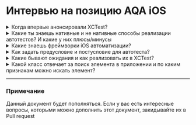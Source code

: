 # Интервью на позицию AQA iOS

<details>
  <summary>Когда впервые анонсировали XCTest?</summary>
  XCTest был впервые анонсирован на WWDC 2016 одновременно с выпуском iOS 10
</details>

<details>
  <summary>Какие ты знаешь нативные и не нативные способы реализации автотестов? И какие у них плюсы/минусы</summary>
  заглушка
</details>

<details>
  <summary>Какие знаешь фреймворки iOS автоматизации?</summary>
  заглушка
</details>

<details>
  <summary>Как задать предусловие и постусловие для автотеста?</summary>
  С помощью setUp и tearDown методов. Также мы можем задавать эти условия для всего сьюта тестов либо отдельно для каждого.
  
  Информацию по этому вопросу можно найти [здесь](https://developer.apple.com/documentation/xctest/xctestcase/set_up_and_tear_down_state_in_your_tests)
</details>

<details>
  <summary>Какие бывают ожидания и как реализовать их в XCTest?</summary>
  Ожидания бывают двух видов явные и не явные.
  
  Явные ожидания можно реализовать несколькими способами:
  - 
</details>

<details>
  <summary>Какой класс отвечает за поиск элемента в приложении и по каким признакам можно искать элемент?</summary>
  заглушка
</details>

---

### Примечание

Данный документ будет пополняться. Если у вас есть интересные вопросы, которыми можно дополнить этот документ, закидывайте их в Pull request
